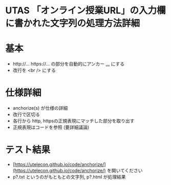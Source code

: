 UTAS 「オンライン授業URL」の入力欄に書かれた文字列の処理方法詳細
================================================================

基本
================================================================

* http://...  https://...  の部分を自動的にアンカー <a href="...">...</a> にする
* 改行を &lt;br /&gt; にする

仕様詳細
================================================================

* anchorize(s) が仕様の詳細
 * 改行で区切る
 * 各行から http, httpsの正規表現にマッチした部分を取り出す
 * 正規表現はコードを参照 (要詳細議論)

テスト結果
================================================================

 * [https://utelecon.github.io/code/anchorize/](https://utelecon.github.io/code/anchorize/) を開いてください
 * p?.txt というのがもともとの文字列, p?.html が処理結果


